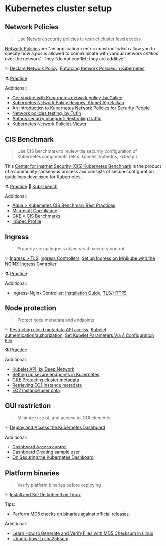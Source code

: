 # Kubernetes cluster setup

## Network Policies

> Use Network security policies to restrict cluster level access  

[Network Policies](https://kubernetes.io/docs/concepts/services-networking/network-policies) are "an application-centric construct which allow you to specify how a pod is allowed to communicate with various network _entities_ over the network". They "do not conflict; they are additive".

✨ [Declare Network Policy](https://kubernetes.io/docs/tasks/administer-cluster/declare-network-policy/), [Enforcing Network Policies in Kubernetes](https://kubernetes.io/blog/2017/10/enforcing-network-policies-in-kubernetes/)

⚗️ [Practice](practice/1.1-network-policies.md)

Additional:

* [Get started with Kubernetes network policy, by Calico](https://docs.projectcalico.org/security/kubernetes-network-policy)
* [Kubernetes Network Policy Recipes, Ahmet Alp Balkan](https://github.com/ahmetb/kubernetes-network-policy-recipes)
* [An Introduction to Kubernetes Network Policies for Security People](https://reuvenharrison.medium.com/an-introduction-to-kubernetes-network-policies-for-security-people-ba92dd4c809d)
* [Network policies testing, by Tufin](https://github.com/Tufin/test-network-policies)
* [Anthos security blueprint: Restricting traffic](https://github.com/GoogleCloudPlatform/anthos-security-blueprints/tree/master/restricting-traffic)
* [Kubernetes Network Policies Viewer](https://orca.tufin.io/netpol/)

## CIS Benchmark

> Use CIS benchmark to review the security configuration of Kubernetes components (etcd, kubelet, kubedns, kubeapi)

This [Center for Internet Security (CIS) Kubernetes Benchmark](https://www.cisecurity.org/benchmark/kubernetes/) is the product of a community consensus process and consists of secure configuration guidelines developed for Kubernetes.

⚗️ [Practice](practice/1.2-cis-benchmark.md)
🚀 [Kube-bench](tools/kube-bench.md)

Additional:

* [Aqua > Kubernetes CIS Benchmark Best Practices](https://www.aquasec.com/cloud-native-academy/kubernetes-in-production/kubernetes-cis-benchmark-best-practices-in-brief/)
* [Microsoft Compliance](https://docs.microsoft.com/en-us/microsoft-365/compliance/offering-cis-benchmark)
* [GKE > CIS Benchmarks](https://cloud.google.com/kubernetes-engine/docs/concepts/cis-benchmarks) 
* [InSpec Profile](https://github.com/dev-sec/cis-kubernetes-benchmark)

## Ingress

> Properly set up Ingress objects with security control

✨ [Ingress > TLS](https://kubernetes.io/docs/concepts/services-networking/ingress/#tls), [Ingress Controllers](https://kubernetes.io/docs/concepts/services-networking/ingress-controllers/), [Set up Ingress on Minikube with the NGINX Ingress Controller](https://kubernetes.io/docs/tasks/access-application-cluster/ingress-minikube/)

⚗️ [Practice](practice/1.3-ingress.md)

Additional:

* Ingress-Nginx Controller: [Installation Guide](https://kubernetes.github.io/ingress-nginx/deploy/), [TLS/HTTPS](https://kubernetes.github.io/ingress-nginx/user-guide/tls/)

## Node protection

> Protect node metadata and endpoints

✨ [Restricting cloud metadata API access](https://kubernetes.io/docs/tasks/administer-cluster/securing-a-cluster/#restricting-cloud-metadata-api-access), [Kubelet authentication/authorization](https://kubernetes.io/docs/reference/access-authn-authz/kubelet-authn-authz/), [Set Kubelet Parameters Via A Configuration File](https://kubernetes.io/docs/tasks/administer-cluster/kubelet-config-file/)

⚗️ [Practice](practice/1.4-node-protection.md)

Additional:

* [Kubelet API, by Deep Network](https://www.deepnetwork.com/blog/2020/01/13/kubelet-api.html)
* [Setting up secure endpoints in Kubernetes](https://blog.cloud66.com/setting-up-secure-endpoints-in-kubernetes)
* [GKE Protecting cluster metadata](https://cloud.google.com/kubernetes-engine/docs/how-to/protecting-cluster-metadata)
* [Retrieving EC2 instance metadata](https://docs.aws.amazon.com/AWSEC2/latest/UserGuide/instancedata-data-retrieval.html)
* [EC2 Instance user data](https://docs.aws.amazon.com/AWSEC2/latest/UserGuide/ec2-instance-metadata.html)

## GUI restriction

> Minimize use of, and access to, GUI elements

✨ [Deploy and Access the Kubernetes Dashboard](https://kubernetes.io/docs/tasks/access-application-cluster/web-ui-dashboard/)

Additional:

* [Dashboard Access control](https://github.com/kubernetes/dashboard/blob/master/docs/user/access-control/README.md)
* [Dashboard Creating sample user](https://github.com/kubernetes/dashboard/blob/master/docs/user/access-control/creating-sample-user.md)
* [On Securing the Kubernetes Dashboard](https://blog.heptio.com/on-securing-the-kubernetes-dashboard-16b09b1b7aca)

## Platform binaries

> Verify platform binaries before deploying

✨ [Install and Set Up kubectl on Linux](https://kubernetes.io/docs/tasks/tools/install-kubectl-linux/)

Tips:

* Perform MD5 checks on binaries against [official releases](https://github.com/kubernetes/kubernetes/releases).

Additional:

* [Learn How to Generate and Verify Files with MD5 Checksum in Linux](https://www.tecmint.com/generate-verify-check-files-md5-checksum-linux/)
* [Ubuntu how-to sha256sum](https://help.ubuntu.com/community/HowToSHA256SUM).
